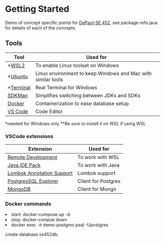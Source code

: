 # Getting Started
Demo of concept specific points for [DePaul-SE 452](https://www.cdm.depaul.edu/academics/pages/classinfo.aspx?Term=20201&ClassNbr=12606&fid=273369), see package-info.java for details of each of the concepts.

## Tools

| Tool | Used for 
| ----------- | ----------- 
| *[WSL2](https://docs.microsoft.com/en-us/windows/wsl/install-win10) | To enable Linux toolset on Windows 
| *[Ubuntu](https://www.microsoft.com/en-us/p/ubuntu/9nblggh4msv6) | Linux environment to keep Windows and Mac with similar tools 
| *[Terminal](https://www.microsoft.com/en-us/p/windows-terminal/9n0dx20hk701) | Real Terminal for Windows 
| [SDKMan](https://sdkman.io/) | Simplifies switching between JDKs and SDKs | sdk install java 11.0.7-open 
| [Docker](https://www.docker.com/products/docker-desktop) | Containerization to ease database setup
| [VS Code](https://code.visualstudio.com) | Code Editor  

*needed for Windows only
**<i>Be sure to install it on WSL</I> if using WSL

### VSCode extensions
| Extension | Used for 
| ----------- | ----------- 
| [Remote Development](https://marketplace.visualstudio.com/items?itemName=ms-vscode-remote.vscode-remote-extensionpack) | To work with WSL
| [Java IDE Pack](https://marketplace.visualstudio.com/items?itemName=pverest.java-ide-pack) | To work with Java
| [Lombok Annotation Support](https://marketplace.visualstudio.com/items?itemName=GabrielBB.vscode-lombok) | Lombok support
| [PostgresSQL Explorer](https://marketplace.visualstudio.com/items?itemName=ckolkman.vscode-postgres) | Client for Postgres
| [MongoDB](https://marketplace.visualstudio.com/items?itemName=mongodb.mongodb-vscode) | Client for Mongo

### Docker commands
<li>start: docker-compose up -d
<li>stop: docker-compse down
<li>docker exec -it demo-postgres psql -Upostgres<p>create database se452db;

 
